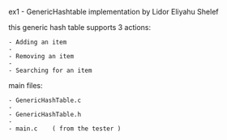 ex1 - GenericHashtable implementation by Lidor Eliyahu Shelef

this generic hash table supports 3 actions:

    - Adding an item
    - 
    - Removing an item
    - 
    - Searching for an item

main files:

    - GenericHashTable.c
    - 
    - GenericHashTable.h
    - 
    - main.c    ( from the tester )
